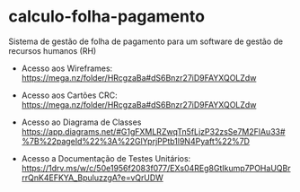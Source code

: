 # calculo-folha-pagamento
Sistema de gestão de folha de pagamento para um software de gestão de recursos humanos (RH)

- Acesso aos Wireframes: https://mega.nz/folder/HRcgzaBa#dS6Bnzr27iD9FAYXQOLZdw

- Acesso aos Cartões CRC: https://mega.nz/folder/HRcgzaBa#dS6Bnzr27iD9FAYXQOLZdw

- Acesso ao Diagrama de Classes https://app.diagrams.net/#G1gFXMLRZwqTn5fLjzP32zsSe7M2FlAu33#%7B%22pageId%22%3A%22GlYprjPPtb1l9N4Pyaft%22%7D

- Acesso a Documentação de Testes Unitários: https://1drv.ms/w/c/50e1956f2083f077/EXs04REg8GtIkump7POHaUQBrrrQnK4EFKYA_BpuluzzgA?e=vQrUDW

